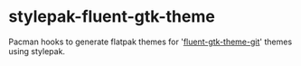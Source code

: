 # stylepak-fluent-gtk-theme
Pacman hooks to generate flatpak themes for '[fluent-gtk-theme-git](https://aur.archlinux.org/packages/fluent-gtk-theme-git)' themes using stylepak.
